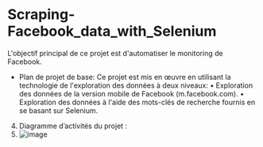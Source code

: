 # Scraping-Facebook_data_with_Selenium
L'objectif principal de ce projet est d'automatiser le monitoring de Facebook.
- Plan de projet de base:
Ce projet est mis en œuvre en utilisant la technologie de l'exploration des données à deux niveaux:
•	Exploration des données de la version mobile de Facebook (m.facebook.com).
•	Exploration des données à l'aide des mots-clés de recherche fournis en se  basant sur Selenium. 
4. Diagramme d’activités du projet :
5. ![image](https://user-images.githubusercontent.com/49682086/121177526-6956be80-c855-11eb-8f36-75c0335cb93d.png)
 

